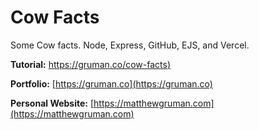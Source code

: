 # Cow Facts

Some Cow facts. Node, Express, GitHub, EJS, and Vercel.

**Tutorial:** [https://gruman.co/cow-facts)](https://gruman.co/cow-facts)

**Portfolio:** [https://gruman.co](https://gruman.co)

**Personal Website:** [https://matthewgruman.com](https://matthewgruman.com)
